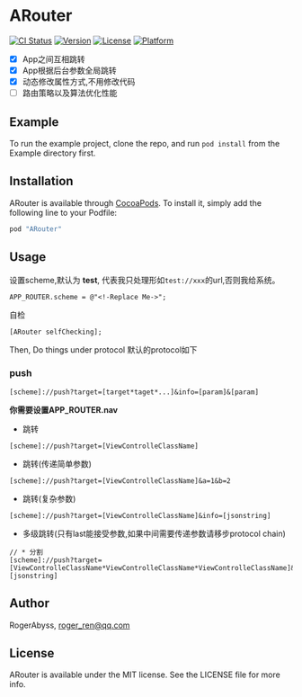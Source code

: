 # ARouter

[![CI Status](http://img.shields.io/travis/RogerAbyss/ARouter.svg?style=flat)](https://travis-ci.org/RogerAbyss/ARouter)
[![Version](https://img.shields.io/cocoapods/v/ARouter.svg?style=flat)](http://cocoapods.org/pods/ARouter)
[![License](https://img.shields.io/cocoapods/l/ARouter.svg?style=flat)](http://cocoapods.org/pods/ARouter)
[![Platform](https://img.shields.io/cocoapods/p/ARouter.svg?style=flat)](http://cocoapods.org/pods/ARouter)

- [x] App之间互相跳转
- [x] App根据后台参数全局跳转
- [x] 动态修改属性方式,不用修改代码 
- [ ] 路由策略以及算法优化性能

## Example

To run the example project, clone the repo, and run `pod install` from the Example directory first.

## Installation

ARouter is available through [CocoaPods](http://cocoapods.org). To install
it, simply add the following line to your Podfile:

```ruby
pod "ARouter"
```

## Usage

设置scheme,默认为 **test**, 代表我只处理形如``test://xxx``的url,否则我给系统。
```
APP_ROUTER.scheme = @"<!-Replace Me->";
```

自检
```
[ARouter selfChecking];
```
Then, Do things under protocol
默认的protocol如下

### push

```
[scheme]://push?target=[target*taget*...]&info=[param]&[param]
```

**你需要设置APP_ROUTER.nav**

* 跳转
```
[scheme]://push?target=[ViewControlleClassName]
```

* 跳转(传递简单参数)
```
[scheme]://push?target=[ViewControlleClassName]&a=1&b=2
```

* 跳转(复杂参数)
```
[scheme]://push?target=[ViewControlleClassName]&info=[jsonstring]
```

* 多级跳转(只有last能接受参数,如果中间需要传递参数请移步protocol chain)
```
// * 分割
[scheme]://push?target=[ViewControlleClassName*ViewControlleClassName*ViewControlleClassName]&info=[jsonstring]
```

## Author

RogerAbyss, roger_ren@qq.com

## License

ARouter is available under the MIT license. See the LICENSE file for more info.
